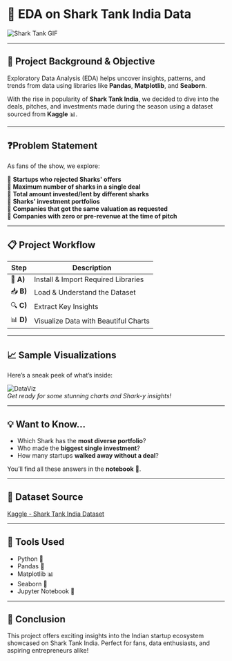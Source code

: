 
# 🦈 **EDA on Shark Tank India Data**  
![Shark Tank GIF](https://media.giphy.com/media/Qz3U6NVOvFfKFxHiCz/giphy.gif)

---

## 📌 **Project Background & Objective**

Exploratory Data Analysis (EDA) helps uncover insights, patterns, and trends from data using libraries like **Pandas**, **Matplotlib**, and **Seaborn**.

With the rise in popularity of **Shark Tank India**, we decided to dive into the deals, pitches, and investments made during the season using a dataset sourced from **Kaggle** 📊.

---

## ❓**Problem Statement**

As fans of the show, we explore:

🔹 **Startups who rejected Sharks' offers**  
🔹 **Maximum number of sharks in a single deal**  
🔹 **Total amount invested/lent by different sharks**  
🔹 **Sharks’ investment portfolios**  
🔹 **Companies that got the same valuation as requested**  
🔹 **Companies with zero or pre-revenue at the time of pitch**

---

## 📋 **Project Workflow**

| Step | Description |
|------|-------------|
| 🧰 **A)** | Install & Import Required Libraries |
| 📥 **B)** | Load & Understand the Dataset |
| 🔍 **C)** | Extract Key Insights |
| 📊 **D)** | Visualize Data with Beautiful Charts |

---

## 📈 **Sample Visualizations**

Here’s a sneak peek of what’s inside:

![DataViz](https://media.giphy.com/media/d31vTpVi1LAcDvdm/giphy.gif)  
*Get ready for some stunning charts and Shark-y insights!*

---

## 💡 Want to Know...

- Which Shark has the **most diverse portfolio**?
- Who made the **biggest single investment**?
- How many startups **walked away without a deal**?

You’ll find all these answers in the **notebook** 📓.

---

## 📎 Dataset Source
[Kaggle - Shark Tank India Dataset](https://www.kaggle.com/datasets/thedevastator/shark-tank-india-dataset)

---

## 🚀 Tools Used
- Python 🐍
- Pandas 🐼
- Matplotlib 📊
- Seaborn 🎨
- Jupyter Notebook 📓

---

## 🎯 Conclusion

This project offers exciting insights into the Indian startup ecosystem showcased on Shark Tank India. Perfect for fans, data enthusiasts, and aspiring entrepreneurs alike!
